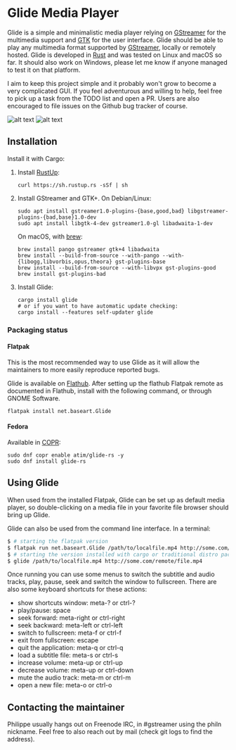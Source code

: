 # Glide Media Player

Glide is a simple and minimalistic media player relying on
[GStreamer](http://gstreamer.freedesktop.org) for the multimedia support
and [GTK](http://gtk.org) for the user interface. Glide should be able
to play any multimedia format supported by
[GStreamer](http://gstreamer.freedesktop.org), locally or remotely
hosted. Glide is developed in [Rust](http://rust-lang.org) and was
tested on Linux and macOS so far. It should also work on Windows, please
let me know if anyone managed to test it on that platform.

I aim to keep this project simple and it probably won't grow to become a
very complicated GUI. If you feel adventurous and willing to help, feel
free to pick up a task from the TODO list and open a PR. Users are also
encouraged to file issues on the Github bug tracker of course.

![alt text](https://github.com/philn/glide/raw/master/screenshot.png "Glide screenshot")
![alt text](https://github.com/philn/glide/raw/master/audio-screenshot.png "Glide audio playback screenshot")

## Installation

Install it with Cargo:

1.  Install [RustUp](https://rustup.rs):

        curl https://sh.rustup.rs -sSf | sh

2.  Install GStreamer and GTK+. On Debian/Linux:

        sudo apt install gstreamer1.0-plugins-{base,good,bad} libgstreamer-plugins-{bad,base}1.0-dev
        sudo apt install libgtk-4-dev gstreamer1.0-gl libadwaita-1-dev

    On macOS, with [brew](http://brew.sh):

        brew install pango gstreamer gtk+4 libadwaita
        brew install --build-from-source --with-pango --with-{libogg,libvorbis,opus,theora} gst-plugins-base
        brew install --build-from-source --with-libvpx gst-plugins-good
        brew install gst-plugins-bad

3.  Install Glide:

        cargo install glide
        # or if you want to have automatic update checking:
        cargo install --features self-updater glide

### Packaging status

#### Flatpak

This is the most recommended way to use Glide as it will allow the maintainers to more
easily reproduce reported bugs.

Glide is available on [Flathub](https://flathub.org/apps/details/net.baseart.Glide).
After setting up the flathub Flatpak remote as documented in Flathub, install with the following command, or
through GNOME Software.

    flatpak install net.baseart.Glide

#### Fedora

Available in [COPR](https://copr.fedorainfracloud.org/coprs/atim/glide-rs/):

    sudo dnf copr enable atim/glide-rs -y
    sudo dnf install glide-rs

## Using Glide

When used from the installed Flatpak, Glide can be set up as default media
player, so double-clicking on a media file in your favorite file browser should
bring up Glide.

Glide can also be used from the command line interface. In a terminal:

```bash
$ # starting the flatpak version
$ flatpak run net.baseart.Glide /path/to/localfile.mp4 http://some.com/remote/file.mp4
$ # starting the version installed with cargo or traditional distro packages
$ glide /path/to/localfile.mp4 http://some.com/remote/file.mp4
```

Once running you can use some menus to switch the subtitle and audio
tracks, play, pause, seek and switch the window to fullscreen. There are
also some keyboard shortcuts for these actions:

- show shortcuts window: meta-? or ctrl-?
- play/pause: space
- seek forward: meta-right or ctrl-right
- seek backward: meta-left or ctrl-left
- switch to fullscreen: meta-f or ctrl-f
- exit from fullscreen: escape
- quit the application: meta-q or ctrl-q
- load a subtitle file: meta-s or ctrl-s
- increase volume: meta-up or ctrl-up
- decrease volume: meta-up or ctrl-down
- mute the audio track: meta-m or ctrl-m
- open a new file: meta-o or ctrl-o

## Contacting the maintainer

Philippe usually hangs out on Freenode IRC, in \#gstreamer using the philn
nickname. Feel free to also reach out by mail (check git logs to find the
address).
